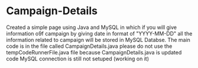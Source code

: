 # Campaign-Details
Created a simple page using Java and MySQL in which if you will give information o9f campaign by giving date in format of "YYYY-MM-DD"
all the information related to campaign will be stored in MySQL Databse.
The main code is in the file called CampaignDetails.java
please do not use the tempCodeRunnerFile.java file because CampaignDetails.java is updated code
MySQL connection is still not setuped (working on it)

